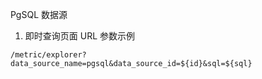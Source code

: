 PgSQL 数据源

1. 即时查询页面 URL 参数示例

```
/metric/explorer?data_source_name=pgsql&data_source_id=${id}&sql=${sql}
```
